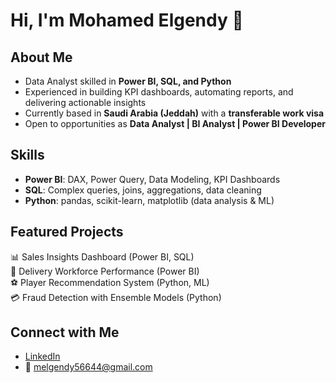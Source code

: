 # Hi, I'm Mohamed Elgendy 👋

## About Me
- Data Analyst skilled in **Power BI, SQL, and Python**
- Experienced in building KPI dashboards, automating reports, and delivering actionable insights
- Currently based in **Saudi Arabia (Jeddah)** with a **transferable work visa**
- Open to opportunities as **Data Analyst | BI Analyst | Power BI Developer**

## Skills
- **Power BI**: DAX, Power Query, Data Modeling, KPI Dashboards
- **SQL**: Complex queries, joins, aggregations, data cleaning
- **Python**: pandas, scikit-learn, matplotlib (data analysis & ML)

## Featured Projects
📊 Sales Insights Dashboard (Power BI, SQL)  
🚚 Delivery Workforce Performance (Power BI)  
⚽ Player Recommendation System (Python, ML)  
💳 Fraud Detection with Ensemble Models (Python)

## Connect with Me
- [LinkedIn](https://www.linkedin.com/in/mohamed-elgedny-3282b5313/)  
- 📧 melgendy56644@gmail.com
